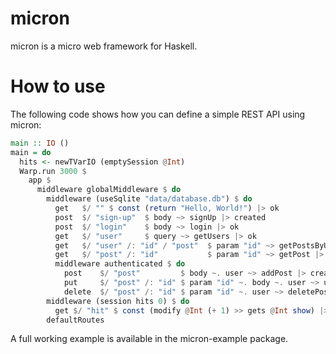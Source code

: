 # micron
micron is a micro web framework for Haskell.

# How to use
The following code shows how you can define a simple REST API using micron:

```haskell
main :: IO ()
main = do
  hits <- newTVarIO (emptySession @Int)
  Warp.run 3000 $
    app $
      middleware globalMiddleware $ do
        middleware (useSqlite "data/database.db") $ do
          get   $/ "" $ const (return "Hello, World!") |> ok
          post  $/ "sign-up"  $ body ~> signUp |> created
          post  $/ "login"    $ body ~> login |> ok
          get   $/ "user"     $ query ~> getUsers |> ok
          get   $/ "user" /: "id" / "post"  $ param "id" ~> getPostsByUser |> ok
          get   $/ "post" /: "id"           $ param "id" ~> getPost |> ok
          middleware authenticated $ do
            post    $/ "post"         $ body ~. user ~> addPost |> created
            put     $/ "post" /: "id" $ param "id" ~. body ~. user ~> updatePost |> ok
            delete  $/ "post" /: "id" $ param "id" ~. user ~> deletePost |> ok
        middleware (session hits 0) $ do
          get $/ "hit" $ const (modify @Int (+ 1) >> gets @Int show) |> ok
        defaultRoutes
```

A full working example is available in the micron-example package.

